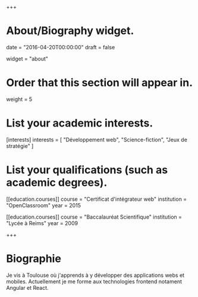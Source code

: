 +++
# About/Biography widget.

date = "2016-04-20T00:00:00"
draft = false

widget = "about"

# Order that this section will appear in.
weight = 5

# List your academic interests.
[interests]
  interests = [
    "Développement web",
    "Science-fiction",
    "Jeux de stratégie"
  ]

# List your qualifications (such as academic degrees).

[[education.courses]]
  course = "Certificat d'intégrateur web"
  institution = "OpenClassroom"
  year = 2015

[[education.courses]]
  course = "Baccalauréat Scientifique"
  institution = "Lycée à Reims"
  year = 2009
 
+++

# Biographie

Je vis à Toulouse où j'apprends à y développer des applications webs et mobiles. Actuellement je me forme aux technologies frontend notament Angular et React.
